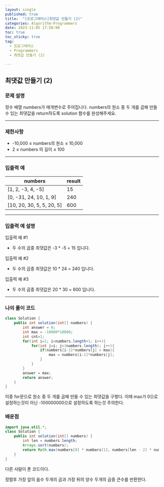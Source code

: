 ```yaml
---
layout: single
published: true
title:  "[프로그래머스]최댓값 만들기 (2)"
categories: Algorithm-Programmers
date: 2023-11-05 17:50:00
toc: true
toc_sticky: true
tag:   
  - 프로그래머스
  - Programmers
  - 최댓값 만들기 (2)

---
```


## 최댓값 만들기 (2)

### 문제 설명

정수 배열 numbers가 매개변수로 주어집니다. numbers의 원소 중 두 개를 곱해 만들 수 있는 최댓값을 return하도록 solution 함수를 완성해주세요.

----------------

### 제한사항

* -10,000 ≤ numbers의 원소 ≤ 10,000
* 2 ≤ numbers 의 길이 ≤ 100

----------------

### 입출력 예

|numbers|	result|
|---|---|
|[1, 2, -3, 4, -5]|	15|
|[0, -31, 24, 10, 1, 9]|	240|
|[10, 20, 30, 5, 5, 20, 5]|	600|

----------------

### 입출력 예 설명

입출력 예 #1  

* 두 수의 곱중 최댓값은 -3 * -5 = 15 입니다.
  

입출력 예 #2  

* 두 수의 곱중 최댓값은 10 * 24 = 240 입니다.  
  

입출력 예 #3   

* 두 수의 곱중 최댓값은 20 * 30 = 600 입니다.


  


  
  

  

  

  

----------------

### 나의 풀이 코드

```java
class Solution {
    public int solution(int[] numbers) {
        int answer = 0;
        int max = -10000*10000;
        int cnt=1;
        for(int i=1; i<numbers.length+1; i++){
            for(int j=i; j<(numbers.length); j++){
                if(numbers[i-1]*numbers[j] > max){
                    max = numbers[i-1]*numbers[j];
                }
            }
        }
        answer = max;
        return answer;
    }
}
```

이중 for문으로 원소 중 두 개를 곱해 만들 수 있는 최댓값을 구했다. 이때 max가 0으로 설정하는것이 아닌 -100000000으로 설정하도록 하는것 주의한다.

### 배운점


```java
import java.util.*;
class Solution {
    public int solution(int[] numbers) {
        int len = numbers.length;
        Arrays.sort(numbers);
        return Math.max(numbers[0] * numbers[1], numbers[len - 2] * numbers[len - 1]);
    }
}
```

다른 사람이 푼 코드이다. 

정렬후 가장 앞의 음수 두개의 곱과 가장 뒤의 양수 두개의 곱중 큰수를 반환한다.
